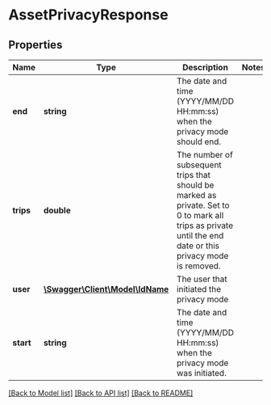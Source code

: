 # AssetPrivacyResponse

## Properties
Name | Type | Description | Notes
------------ | ------------- | ------------- | -------------
**end** | **string** | The date and time (YYYY/MM/DD HH:mm:ss) when the privacy mode should end. | 
**trips** | **double** | The number of subsequent trips that should be marked as private. Set to 0 to mark all trips as private until the end date or this privacy mode is removed. | 
**user** | [**\Swagger\Client\Model\IdName**](IdName.md) | The user that initiated the privacy mode | 
**start** | **string** | The date and time (YYYY/MM/DD HH:mm:ss) when the privacy mode was initiated. | 

[[Back to Model list]](../README.md#documentation-for-models) [[Back to API list]](../README.md#documentation-for-api-endpoints) [[Back to README]](../README.md)


